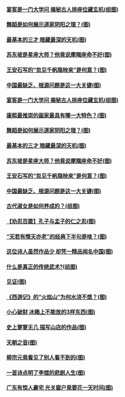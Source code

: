 #### [宴客是一门大学问 揭秘古人排座位藏玄机(组图)](../pages/p7/998928.md?t=03121504) 
#### [舞蹈是如何展示道家阴阳之理？(图)](../pages/p7/1000232.md?t=03121504) 
#### [最基本的三才 暗藏最深的天机(图)](../pages/p7/999768.md?t=03121504) 
#### [苏东坡是星座大师？他竟说摩羯座命不好(图)](../pages/p7/998927.md?t=03121504) 
#### [王安石写的“忽见千帆隐映来”是何意？(图)](../pages/p7/999994.md?t=03121504) 
#### [中国最缺乏、根源问题是这一大关键(图)](../pages/p7/1000038.md?t=03121504) 
#### [宴客是一门大学问 揭秘古人排座位藏玄机(组图)](../pages/p7/998928.md?t=03121504) 
#### [康熙最推崇的画家最具有哪一大特色？(图)](../pages/p7/993968.md?t=03121504) 
#### [舞蹈是如何展示道家阴阳之理？(图)](../pages/p7/1000232.md?t=03121504) 
#### [最基本的三才 暗藏最深的天机(图)](../pages/p7/999768.md?t=03121504) 
#### [苏东坡是星座大师？他竟说摩羯座命不好(图)](../pages/p7/998927.md?t=03121504) 
#### [王安石写的“忽见千帆隐映来”是何意？(图)](../pages/p7/999994.md?t=03121504) 
#### [中国最缺乏、根源问题是这一大关键(图)](../pages/p7/1000038.md?t=03121504) 
#### [古代淑女是如何养成的？(组图)](../pages/p7/999787.md?t=03121504) 
#### [【劝忍百箴】孔子与孟子的仁之忍(图)](../pages/p7/1000035.md?t=03121504) 
#### [“天若有情天亦老”的经典下半句是啥？(图)](../pages/p7/1000016.md?t=03121504) 
#### [这位诗人虽然作品少 却凭一精品闻名中国(图)](../pages/p7/998583.md?t=03121504) 
#### [什么是真正的传统武术?(组图)](../pages/p7/999859.md?t=03121504) 
#### [见证(图)](../pages/p7/1000095.md?t=03121504) 
#### [《西游记》的“火焰山”为何水浇不熄？(图)](../pages/p7/999301.md?t=03121504) 
#### [小心破财 冰箱上不能放的3样东西(图)](../pages/p7/997930.md?t=03121504) 
#### [史上寥寥无几 描写山店的作品(图)](../pages/p7/999990.md?t=03121504) 
#### [天朝之音(图)](../pages/p7/999831.md?t=03121504) 
#### [柳宗元竟看见了别人看不到的(图)](../pages/p7/999631.md?t=03121504) 
#### [一首诗点明了李煜的悲剧人生(图)](../pages/p7/999433.md?t=03121504) 
#### [广东有惊人豪宅 光关窗户竟要花一天时间(图)](../pages/p7/998926.md?t=03121504) 
